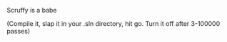 Scruffy is a babe

(Compile it, slap it in your .sln directory, hit go. Turn it off after 3-100000 passes)
